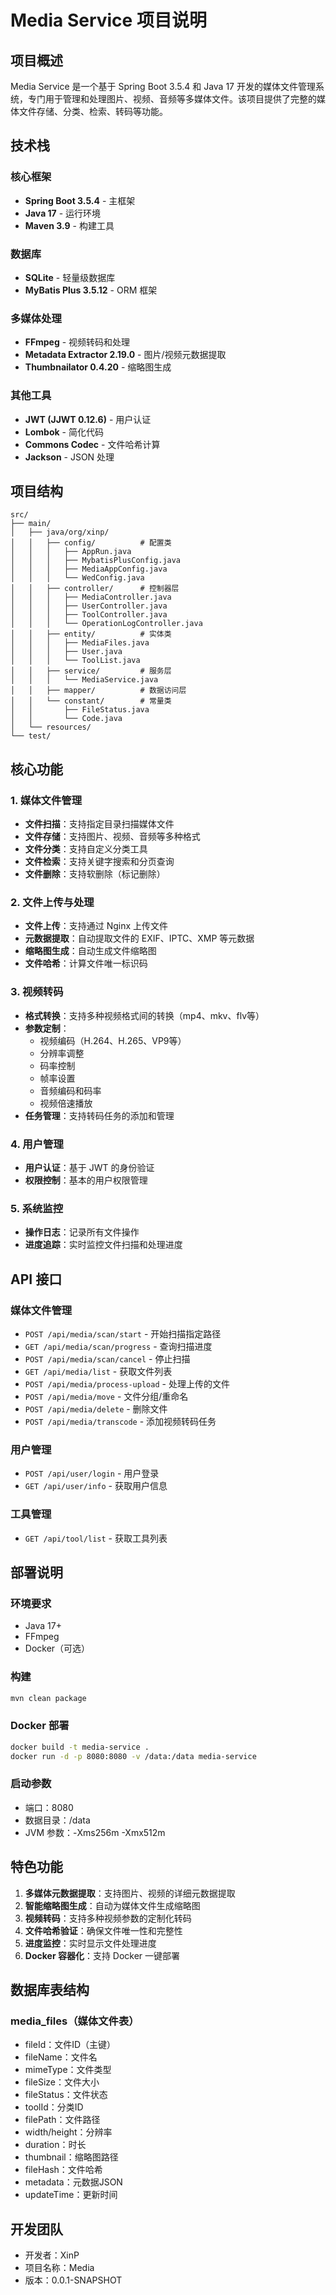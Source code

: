 # Media Service 项目说明

## 项目概述
Media Service 是一个基于 Spring Boot 3.5.4 和 Java 17 开发的媒体文件管理系统，专门用于管理和处理图片、视频、音频等多媒体文件。该项目提供了完整的媒体文件存储、分类、检索、转码等功能。

## 技术栈

### 核心框架
- **Spring Boot 3.5.4** - 主框架
- **Java 17** - 运行环境
- **Maven 3.9** - 构建工具

### 数据库
- **SQLite** - 轻量级数据库
- **MyBatis Plus 3.5.12** - ORM 框架

### 多媒体处理
- **FFmpeg** - 视频转码和处理
- **Metadata Extractor 2.19.0** - 图片/视频元数据提取
- **Thumbnailator 0.4.20** - 缩略图生成

### 其他工具
- **JWT (JJWT 0.12.6)** - 用户认证
- **Lombok** - 简化代码
- **Commons Codec** - 文件哈希计算
- **Jackson** - JSON 处理

## 项目结构

```
src/
├── main/
│   ├── java/org/xinp/
│   │   ├── config/          # 配置类
│   │   │   ├── AppRun.java
│   │   │   ├── MybatisPlusConfig.java
│   │   │   ├── MediaAppConfig.java
│   │   │   └── WedConfig.java
│   │   ├── controller/      # 控制器层
│   │   │   ├── MediaController.java
│   │   │   ├── UserController.java
│   │   │   ├── ToolController.java
│   │   │   └── OperationLogController.java
│   │   ├── entity/          # 实体类
│   │   │   ├── MediaFiles.java
│   │   │   ├── User.java
│   │   │   └── ToolList.java
│   │   ├── service/         # 服务层
│   │   │   └── MediaService.java
│   │   ├── mapper/          # 数据访问层
│   │   └── constant/        # 常量类
│   │       ├── FileStatus.java
│   │       └── Code.java
│   └── resources/
└── test/
```

## 核心功能

### 1. 媒体文件管理
- **文件扫描**：支持指定目录扫描媒体文件
- **文件存储**：支持图片、视频、音频等多种格式
- **文件分类**：支持自定义分类工具
- **文件检索**：支持关键字搜索和分页查询
- **文件删除**：支持软删除（标记删除）

### 2. 文件上传与处理
- **文件上传**：支持通过 Nginx 上传文件
- **元数据提取**：自动提取文件的 EXIF、IPTC、XMP 等元数据
- **缩略图生成**：自动生成文件缩略图
- **文件哈希**：计算文件唯一标识码

### 3. 视频转码
- **格式转换**：支持多种视频格式间的转换（mp4、mkv、flv等）
- **参数定制**：
  - 视频编码（H.264、H.265、VP9等）
  - 分辨率调整
  - 码率控制
  - 帧率设置
  - 音频编码和码率
  - 视频倍速播放
- **任务管理**：支持转码任务的添加和管理

### 4. 用户管理
- **用户认证**：基于 JWT 的身份验证
- **权限控制**：基本的用户权限管理

### 5. 系统监控
- **操作日志**：记录所有文件操作
- **进度追踪**：实时监控文件扫描和处理进度

## API 接口

### 媒体文件管理
- `POST /api/media/scan/start` - 开始扫描指定路径
- `GET /api/media/scan/progress` - 查询扫描进度
- `POST /api/media/scan/cancel` - 停止扫描
- `GET /api/media/list` - 获取文件列表
- `POST /api/media/process-upload` - 处理上传的文件
- `POST /api/media/move` - 文件分组/重命名
- `POST /api/media/delete` - 删除文件
- `POST /api/media/transcode` - 添加视频转码任务

### 用户管理
- `POST /api/user/login` - 用户登录
- `GET /api/user/info` - 获取用户信息

### 工具管理
- `GET /api/tool/list` - 获取工具列表

## 部署说明

### 环境要求
- Java 17+
- FFmpeg
- Docker（可选）

### 构建
```bash
mvn clean package
```

### Docker 部署
```bash
docker build -t media-service .
docker run -d -p 8080:8080 -v /data:/data media-service
```

### 启动参数
- 端口：8080
- 数据目录：/data
- JVM 参数：-Xms256m -Xmx512m

## 特色功能

1. **多媒体元数据提取**：支持图片、视频的详细元数据提取
2. **智能缩略图生成**：自动为媒体文件生成缩略图
3. **视频转码**：支持多种视频参数的定制化转码
4. **文件哈希验证**：确保文件唯一性和完整性
5. **进度监控**：实时显示文件处理进度
6. **Docker 容器化**：支持 Docker 一键部署

## 数据库表结构

### media_files（媒体文件表）
- fileId：文件ID（主键）
- fileName：文件名
- mimeType：文件类型
- fileSize：文件大小
- fileStatus：文件状态
- toolId：分类ID
- filePath：文件路径
- width/height：分辨率
- duration：时长
- thumbnail：缩略图路径
- fileHash：文件哈希
- metadata：元数据JSON
- updateTime：更新时间

## 开发团队
- 开发者：XinP
- 项目名称：Media
- 版本：0.0.1-SNAPSHOT